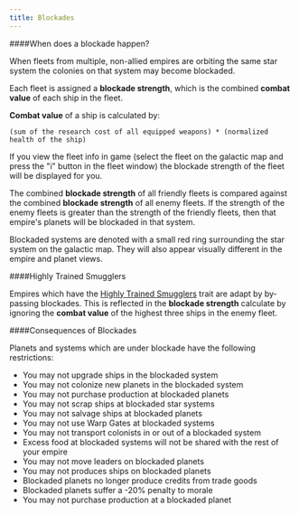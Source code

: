 ```yaml
---
title: Blockades
---
```


####When does a blockade happen?

When fleets from multiple, non-allied empires are orbiting the same star system the colonies on that system may become blockaded.

Each fleet is assigned a **blockade strength**, which is the combined **combat value** of each ship in the fleet.

**Combat value** of a ship is calculated by:

```
(sum of the research cost of all equipped weapons) * (normalized health of the ship)
```

If you view the fleet info in game (select the fleet on the galactic map and press the "i" button in the fleet window) the blockade strength of the fleet will be displayed for you.

The combined **blockade strength** of all friendly fleets is compared against the combined **blockade strength** of all enemy fleets. If the strength of the enemy fleets is greater than the strength of the friendly fleets, then that empire's planets will be blockaded in that system.

Blockaded systems are denoted with a small red ring surrounding the star system on the galactic map. They will also appear visually different in the empire and planet views.

####Highly Trained Smugglers

Empires which have the [Highly Trained Smugglers](javascript:openPedia('highlyTrainedSmugglers')) trait are adapt by by-passing blockades. This is reflected in the **blockade strength** calculate by ignoring the **combat value** of the highest three ships in the enemy fleet.


####Consequences of Blockades

Planets and systems which are under blockade have the following restrictions:

- You may not upgrade ships in the blockaded system
- You may not colonize new planets in the blockaded system
- You may not purchase production at blockaded planets
- You may not scrap ships at blockaded star systems
- You may not salvage ships at blockaded planets
- You may not use Warp Gates at blockaded systems
- You may not transport colonists in or out of a blockaded system
- Excess food at blockaded systems will not be shared with the rest of your empire
- You may not move leaders on blockaded planets
- You may not produces ships on blockaded planets
- Blockaded planets no longer produce credits from trade goods
- Blockaded planets suffer a -20% penalty to morale
- You may not purchase production at a blockaded planet

